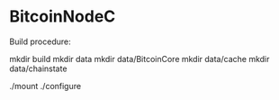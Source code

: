 # BitcoinNodeC

Build procedure:

mkdir build
mkdir data
mkdir data/BitcoinCore
mkdir data/cache
mkdir data/chainstate

./mount
./configure
